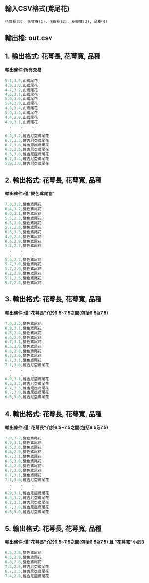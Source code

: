 
## 輸入CSV格式(鳶尾花)

```
花萼長(0), 花萼寬(1), 花瓣長(2), 花瓣寬(3), 品種(4)
```

## 輸出檔: out.csv


## 1. 輸出格式: 花萼長, 花萼寬, 品種

#### 輸出條件:所有交易

``` python
5.1,3.5,山鳶尾花
4.9,3.0,山鳶尾花
4.7,3.2,山鳶尾花
4.6,3.1,山鳶尾花
5.0,3.6,山鳶尾花
5.4,3.9,山鳶尾花
4.6,3.4,山鳶尾花
5.0,3.4,山鳶尾花
4.4,2.9,山鳶尾花
4.9,3.1,山鳶尾花
  .    .    .
  .    .    .
6.8,3.2,維吉尼亞鳶尾花
6.7,3.3,維吉尼亞鳶尾花
6.7,3.0,維吉尼亞鳶尾花
6.3,2.5,維吉尼亞鳶尾花
6.5,3.0,維吉尼亞鳶尾花
6.2,3.4,維吉尼亞鳶尾花
5.9,3.0,維吉尼亞鳶尾花
``` 


## 2. 輸出格式: 花萼長, 花萼寬, 品種

#### 輸出條件:僅"變色鳶尾花"

``` python
7.0,3.2,變色鳶尾花
6.4,3.2,變色鳶尾花
6.9,3.1,變色鳶尾花
5.5,2.3,變色鳶尾花
6.5,2.8,變色鳶尾花
5.7,2.8,變色鳶尾花
6.3,3.3,變色鳶尾花
4.9,2.4,變色鳶尾花
6.6,2.9,變色鳶尾花
5.2,2.7,變色鳶尾花
  .    .    .
  .    .    .
5.6,2.7,變色鳶尾花
5.7,3.0,變色鳶尾花
5.7,2.9,變色鳶尾花
6.2,2.9,變色鳶尾花
5.1,2.5,變色鳶尾花
5.7,2.8,變色鳶尾花
``` 



## 3. 輸出格式: 花萼長, 花萼寬, 品種

#### 輸出條件:僅"花萼長"介於6.5~7.5之間(包括6.5及7.5)

``` python
7.0,3.2,變色鳶尾花
6.9,3.1,變色鳶尾花
6.5,2.8,變色鳶尾花
6.6,2.9,變色鳶尾花
6.7,3.1,變色鳶尾花
6.6,3.0,變色鳶尾花
6.8,2.8,變色鳶尾花
6.7,3.0,變色鳶尾花
6.7,3.1,變色鳶尾花
7.1,3.0,維吉尼亞鳶尾花
  .    .    .
  .    .    .
6.9,3.1,維吉尼亞鳶尾花
6.8,3.2,維吉尼亞鳶尾花
6.7,3.3,維吉尼亞鳶尾花
6.7,3.0,維吉尼亞鳶尾花
6.5,3.0,維吉尼亞鳶尾花
``` 



## 4. 輸出格式: 花萼長, 花萼寬, 品種

#### 輸出條件:僅"花萼長"介於6.5~7.5之間(包括6.5及7.5)

``` python
7.0,3.2,變色鳶尾花
6.9,3.1,變色鳶尾花
6.5,2.8,變色鳶尾花
6.6,2.9,變色鳶尾花
6.7,3.1,變色鳶尾花
6.6,3.0,變色鳶尾花
6.8,2.8,變色鳶尾花
6.7,3.0,變色鳶尾花
6.7,3.1,變色鳶尾花
7.1,3.0,維吉尼亞鳶尾花
  .    .    .
  .    .    .
6.9,3.1,維吉尼亞鳶尾花
6.8,3.2,維吉尼亞鳶尾花
6.7,3.3,維吉尼亞鳶尾花
6.7,3.0,維吉尼亞鳶尾花
6.5,3.0,維吉尼亞鳶尾花
``` 



## 5. 輸出格式: 花萼長, 花萼寬, 品種

#### 輸出條件:僅"花萼長"介於6.5~7.5之間(包括6.5及7.5) 且 "花萼寬"小於3

``` python
6.5,2.8,變色鳶尾花
6.6,2.9,變色鳶尾花
6.8,2.8,變色鳶尾花
7.3,2.9,維吉尼亞鳶尾花
6.7,2.5,維吉尼亞鳶尾花
7.4,2.8,維吉尼亞鳶尾花
``` 
